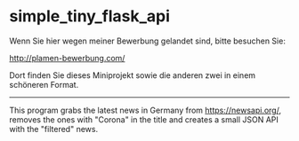 # simple_tiny_flask_api

Wenn Sie hier wegen meiner Bewerbung gelandet sind, bitte besuchen Sie:

http://plamen-bewerbung.com/ 

Dort finden Sie dieses Miniprojekt sowie die anderen zwei in einem schöneren Format. 

_____________________________

This program grabs the latest news in Germany from https://newsapi.org/, removes the ones with "Corona" in the title and creates a small JSON API with the "filtered" news. 
